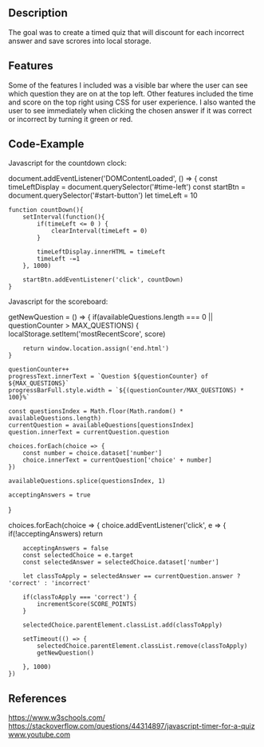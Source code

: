 ## Description

The goal was to create a timed quiz that will discount for each incorrect answer and save scrores into local storage. 

## Features

Some of the features I included was a visible bar where the user can see which question they are on at the top left. Other features included the time and score on the top right using CSS for user experience. I also wanted the user to see immediately when clicking the chosen answer if it was correct or incorrect by turning it green or red. 

## Code-Example

Javascript for the countdown clock:

document.addEventListener('DOMContentLoaded', () => {
    const timeLeftDisplay = document.querySelector('#time-left')
    const startBtn = document.querySelector('#start-button')
    let timeLeft = 10

    function countDown(){
        setInterval(function(){
            if(timeLeft <= 0 ) {
                clearInterval(timeLeft = 0)
            }

            timeLeftDisplay.innerHTML = timeLeft
            timeLeft -=1
        }, 1000)

        startBtn.addEventListener('click', countDown)
    }


 Javascript for the scoreboard:

getNewQuestion = () => {
    if(availableQuestions.length === 0 || questionCounter > MAX_QUESTIONS) {
        localStorage.setItem('mostRecentScore', score)

        return window.location.assign('end.html')
    }

    questionCounter++
    progressText.innerText = `Question ${questionCounter} of ${MAX_QUESTIONS}`
    progressBarFull.style.width = `${(questionCounter/MAX_QUESTIONS) * 100}%`

    const questionsIndex = Math.floor(Math.random() * availableQuestions.length)
    currentQuestion = availableQuestions[questionsIndex]
    question.innerText = currentQuestion.question

    choices.forEach(choice => {
        const number = choice.dataset['number']
        choice.innerText = currentQuestion['choice' + number]
    })

    availableQuestions.splice(questionsIndex, 1)

    acceptingAnswers = true
}

choices.forEach(choice => {
    choice.addEventListener('click', e => {
        if(!acceptingAnswers) return

        acceptingAnswers = false
        const selectedChoice = e.target
        const selectedAnswer = selectedChoice.dataset['number']

        let classToApply = selectedAnswer == currentQuestion.answer ? 'correct' : 'incorrect'

        if(classToApply === 'correct') {
            incrementScore(SCORE_POINTS)
        }

        selectedChoice.parentElement.classList.add(classToApply)

        setTimeout(() => {
            selectedChoice.parentElement.classList.remove(classToApply)
            getNewQuestion()

        }, 1000)
    }) 

## References

https://www.w3schools.com/
https://stackoverflow.com/questions/44314897/javascript-timer-for-a-quiz
www.youtube.com
